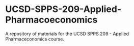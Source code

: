 # UCSD-SPPS-209-Applied-Pharmacoeconomics
A repository of materials for the UCSD SPPS 209 - Applied Pharmaceconomics course. 


